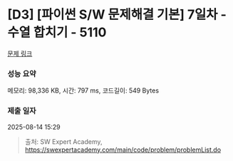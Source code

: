 # [D3] [파이썬 S/W 문제해결 기본] 7일차 - 수열 합치기 - 5110 

[문제 링크](https://swexpertacademy.com/main/code/problem/problemDetail.do?contestProbId=AWTVrO0acGgDFAVT) 

### 성능 요약

메모리: 98,336 KB, 시간: 797 ms, 코드길이: 549 Bytes

### 제출 일자

2025-08-14 15:29



> 출처: SW Expert Academy, https://swexpertacademy.com/main/code/problem/problemList.do